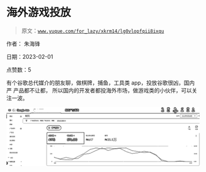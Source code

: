 # 海外游戏投放

> 原文：[`www.yuque.com/for_lazy/xkrm14/lg0vlopfqii8ixqu`](https://www.yuque.com/for_lazy/xkrm14/lg0vlopfqii8ixqu)

作者： 朱海锋 

日期：2023-02-01 

点赞数：5 

有个谷歌总代媒介的朋友聊，做棋牌，捕鱼，工具类 app，投放谷歌很凶，国内严 产品都不让都， 所以国内的开发者都投海外市场，做游戏类的小伙伴，可以关注一波。 

![](img/00df360ce2ac23a0c36f43dbbbd68b56.png)  

